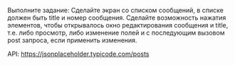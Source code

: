 Выполните задание:
Сделайте экран со списком сообщений, в списке должен быть title и номер сообщения. Сделайте возможность нажатия элементов, чтобы открывалось окно редактирования сообщения и title, т.е. либо просмотр, либо изменение полей и с последующим вызовом post запроса, если применить изменения.

API: https://jsonplaceholder.typicode.com/posts
